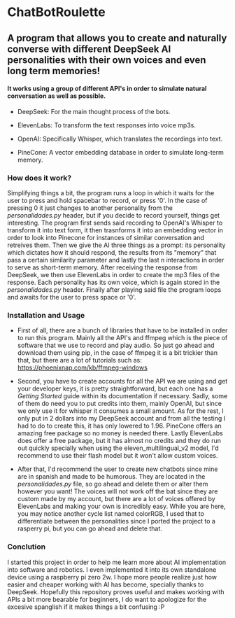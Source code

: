 # ChatBotRoulette
## A program that allows you to create and naturally converse with different DeepSeek AI personalities with their own voices and even long term memories! 

#### It works using a group of different API's in order to simulate natural conversation as well as possible. 

- DeepSeek: For the main thought process of the bots.
  
- ElevenLabs: To transform the text responses into voice mp3s.
  
- OpenAI: Specifically Whisper, which translates the recordings into text.
  
- PineCone: A vector embedding database in order to simulate long-term memory.

### How does it work?

Simplifying things a bit, the program runs a loop in which it waits for the user to press and hold spacebar to record, or press '0'. In the case of pressing 0 it just changes to another personality from the _personalidades.py_ header, but if you decide to record yourself, things get interesting. The program first sends said recording to OpenAI's Whisper to transform it into text form, it then trasnforms it into an embedding vector in order to look into Pinecone for instances of similar conversation and retreives them. Then we give the AI three things as a prompt: its personality which dictates how it should respond, the results from its "memory" that pass a certain similarity parameter and lastly the last n interactions in order to serve as short-term memory. After receiving the response from DeepSeek, we then use ElevenLabs in order to create the mp3 files of the response. Each personality has its own voice, which is again stored in the _personalidades.py_ header. Finally after playing said file the program loops and awaits for the user to press space or '0'.

### Installation and Usage
- First of all, there are a bunch of libraries that have to be installed in order to run this program. Mainly all the API's and ffmpeg which is the piece of software that we use to record and play audio. So just go ahead and download them using pip, in the case of ffmpeg it is a bit trickier than that, but there are a lot of tutorials such as: https://phoenixnap.com/kb/ffmpeg-windows
  
- Second, you have to create accounts for all the API we are using and get your developer keys, it is pretty straightforward, but each one has a _Getting Started_ guide within its documentation if necessary. Sadly, some of them do need you to put credits into them, mainly OpenAI, but since we only use it for whisper it consumes a small amount. As for the rest, I only put in 2 dollars into my DeepSeek account and from all the testing I had to do to create this, it has only lowered to 1.96. PineCone offers an amazing free package so no money is needed there. Lastly ElevenLabs does offer a free package, but it has almost no credits and they do run out quickly specially when using the eleven_multilingual_v2 model, I'd recommend to use their flash model but it won't allow custom voices.
  
- After that,  I'd recommend the user to create new chatbots since mine are in spanish and made to be humorous. They are located in the _personalidades.py_ file, so go ahead and delete them or alter them however you want! The voices will not work off the bat since they are custom made by my account, but there are a lot of voices offered by ElevenLabs and making your own is incredibly easy. While you are here, you may notice another cycle list named colorRGB, I used that to differentiate between the personalities since I ported the project to a rasperry pi, but you can go ahead and delete that.

### Conclution
I started this project in order to help me learn more about AI implementation into software and robotics. I even implemented it into its own standalone device using a raspberry pi zero 2w. I hope more people realize just how easier and cheaper working with AI has become, specially thanks to DeepSeek. Hopefully this repository proves useful and makes working with APIs a bit more bearable for beginners, I do want to apologize for the excesive spanglish if it makes things a bit confusing :P
